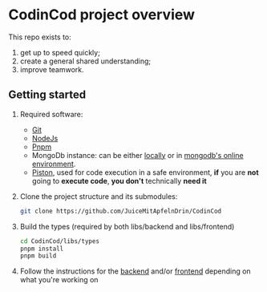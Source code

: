 # CodinCod project overview

This repo exists to:

1. get up to speed quickly;
2. create a general shared understanding;
3. improve teamwork.

## Getting started

1. Required software:

   - [Git](https://git-scm.com/download/)
   - [NodeJs](https://nodejs.org/en/download/package-manager)
   - [Pnpm](https://pnpm.io/)
   - MongoDb instance: can be either [locally](https://www.mongodb.com/try/download/community) or in [mongodb's online environment](https://www.mongodb.com/cloud/atlas/register).
   - [Piston](https://github.com/engineer-man/piston), used for code execution in a safe environment, **if** you are **not** going to **execute code**, **you don't** technically **need it**

2. Clone the project structure and its submodules:

   ```bash
   git clone https://github.com/JuiceMitApfelnDrin/CodinCod
   ```

3. Build the types (required by both libs/backend and libs/frontend)

   ```bash
   cd CodinCod/libs/types
   pnpm install
   pnpm build
   ```

4. Follow the instructions for the [backend](./libs/backend/README.md) and/or [frontend](./libs/frontend/README.md) depending on what you're working on
